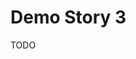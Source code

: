 <script>
 document.addEventListener('DOMContentLoaded', (event) => {
        document.querySelectorAll('.copy-btn').forEach(button => {
            button.addEventListener('click', () => {
                // Find the next sibling <pre> element
                let preElement = button.parentElement.nextElementSibling;
                if (preElement && preElement.tagName.toLowerCase() === 'pre') {
                    let codeBlock = preElement.querySelector('code').innerText;

                    // Create a temporary textarea element
                    let tempTextarea = document.createElement("textarea");
                    tempTextarea.value = codeBlock;
                    document.body.appendChild(tempTextarea);

                    // Select the text in the textarea
                    tempTextarea.select();
                    tempTextarea.setSelectionRange(0, 99999); // For mobile devices

                    // Copy the text to the clipboard
                    document.execCommand("copy");

                    // Remove the temporary textarea element
                    document.body.removeChild(tempTextarea);

                    // Optionally, alert the user that the code has been copied
                    alert("Code copied to clipboard!");
                } else {
                    alert("No code block found to copy!");
                }
            });
        });
    });</script>
# Demo Story 3

TODO